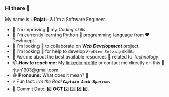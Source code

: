 ### Hi there 👋

My name is :sparkles:**Rajat**:sparkles: & I'm a Software Engineer.

<!-- **rajat-on-github/rajat-on-github** is a ✨ _special_ ✨ repository because its `README.md` (this file) appears on your GitHub profile.-->

- 🔭 I’m improving :signal_strength: my *Coding skills*.
- 🌱 I’m currently learning Python :snake: programming language from :heart: DevIncept.
- 👯 I’m looking :eyes: to collaborate on ***Web Development*** project.
- 🤔 I’m looking :eyes: for help to develop *```Problem Solving```* skills.
- 💬 Ask me about the best available resources :memo: related to *Technology*.
- 📫 ***How to reach me***: My [linkedin profile](https://www.linkedin.com/in/rajatsoni1903/) or contact me directly on this :e-mail: rjtsn1903@gmail.com.
- 😄 **Pronouns:** What does it mean? :thinking:
- ⚡ Fun fact: *I'm the Real* ***```Captain Jack Sparrow.```***
- 📆 Commit Date: :six: **OCT** :two: :zero: :two: :zero:.
